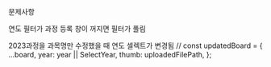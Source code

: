 문제사항

연도 필터가 과정 등록 창이 꺼지면 필터가 풀림

2023과정을 과목명만 수정했을 때 연도 셀렉트가 변경됨 // 
const updatedBoard = {
   ...board,
   year: year || SelectYear,
   thumb: uploadedFilePath,
};
